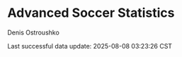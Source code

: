 # Advanced Soccer Statistics
Denis Ostroushko

<!-- gfm -->

Last successful data update: 2025-08-08 03:23:26 CST

